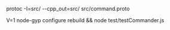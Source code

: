 protoc -I=src/ --cpp_out=src/ src/command.proto

V=1 node-gyp configure rebuild && node test/testCommander.js